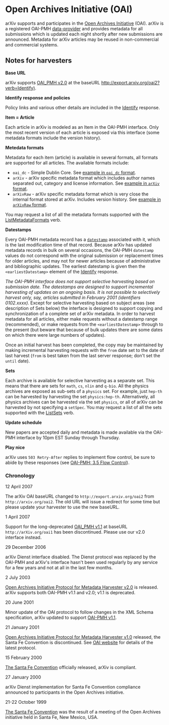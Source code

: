 Open Archives Initiative (OAI)
==============================

arXiv supports and participates in the [Open Archives Initiative](http://www.openarchives.org/) (OAI). arXiv is a registered OAI-PMH [data-provider](http://www.openarchives.org/Register/BrowseSites.pl) and provides metadata for all submissions which is updated each night shortly after new submissions are announced. Metadata for arXiv articles may be reused in non-commercial and commercial systems.

Notes for harvesters
--------------------

**Base URL**

arXiv supports [OAI\_PMH v2.0](http://www.openarchives.org/OAI/2.0/openarchivesprotocol.htm) at the baseURL [http://export.arxiv.org/oai2?verb=Identify)](http://export.arxiv.org/oai2?verb=Identify).

**Identify response and policies**

Policy links and various other details are included in the [Identify](http://export.arxiv.org/oai2?verb=Identify) response.

**Item = Article**

Each article in arXiv is modeled as an Item in the OAI-PMH interface. Only the most recent version of each article is exposed via this interface (some metadata formats include the version history).

**Metedata formats**

Metadata for each item (article) is available in several formats, all formats are supported for all articles. The available formats include:

*   `oai_dc` - Simple Dublin Core. See [example in `oai_dc` format](http://export.arxiv.org/oai2?verb=GetRecord&identifier=oai:arXiv.org:0804.2273&metadataPrefix=oai_dc).
*   `arXiv` - arXiv specific metadata format which includes author names separated out, category and license information. See [example in `arXiv` format](http://export.arxiv.org/oai2?verb=GetRecord&identifier=oai:arXiv.org:0804.2273&metadataPrefix=arXiv).
*   `arXivRaw` - arXiv specific metadata format which is very close the internal format stored at arXiv. Includes version history. See [example in `arXivRaw` format](http://export.arxiv.org/oai2?verb=GetRecord&identifier=oai:arXiv.org:0804.2273&metadataPrefix=arXivRaw).

You may request a list of all the metadata formats supported with the [ListMetadataFormats](http://export.arxiv.org/oai2?verb=ListMetadataFormats) verb.

**Datestamps**

Every OAI-PMH metadata record has a [`datestamp`](http://www.openarchives.org/OAI/2.0/openarchivesprotocol.htm#Datestamp) associated with it, which is the last modification time of that record. Because arXiv has updated metadata records in bulk on several occasions, the OAI-PMH `datestamp` values do not correspond with the original submission or replacement times for older articles, and may not for newer articles because of administrative and bibliographic updates. The earliest datestamp is given then the `<earliestDatestamp>` element of the [Identify](http://export.arxiv.org/oai2?verb=Identify) response.

_The OAI-PMH interface does not support selective harvesting based on submission date. The datestamps are designed to support incremental harvesting of updates on an ongoing basis. It is not possible to selectively harvest only, say, articles submitted in February 2001 (identifiers 0102.xxxx)._ Except for selective harvesting based on subject areas (see description of Sets below) the interface is designed to support copying and synchronization of a complete set of arXiv metadata. In order to harvest metadata for all articles, either make requests without a datestamp range (recommended), or make requests from the `<earliestDatestamp>` through to the present (but beware that because of bulk updates there are some dates on which there were large numbers of updates).

Once an initial harvest has been completed, the copy may be maintained by making incremental harvesting requests with the `from` date set to the date of last harvest (`from` is best taken from the last server response; don't set the `until` date).

**Sets**

Each archive is available for selective harvesting as a separate set. This means that there are sets for `math`, `cs`, `nlin` and `q-bio`. All the physics archives are exposed as sub-sets of a `physics` set. For example, just `hep-th` can be harvested by harvesting the set `physics:hep-th`. Alternatively, all physics archives can be harvested via the set `physics`, or all of arXiv can be harvested by not specifying a `setSpec`. You may request a list of all the sets supported with the [ListSets](http://export.arxiv.org/oai2?verb=ListSets) verb.

**Update schedule**

New papers are accepted daily and metadata is made available via the OAI-PMH interface by 10pm EST Sunday through Thursday.

**Play nice**

arXiv uses `503 Retry-After` replies to implement flow control, be sure to abide by these responses (see [OAI-PMH: 3.5 Flow Control](http://www.openarchives.org/OAI/2.0/openarchivesprotocol.htm#FlowControl)).

### Chronology

12 April 2007

The arXiv OAI baseURL changed to `http://export.arxiv.org/oai2` from `http://arxiv.org/oai2`. The old URL will issue a redirect for some time but please update your harvester to use the new baseURL.

1 April 2007

Support for the long-deprecated [OAI\_PMH v1.1](http://www.openarchives.org/OAI/2.0/openarchivesprotocol.htm) at baseURL `http://arXiv.org/oai1` has been discontinued. Please use our v2.0 interface instead.

29 December 2006

arXiv Dienst interface disabled. The Dienst protocol was replaced by the OAI-PMH and arXiv's interface hasn't been used regularly by any service for a few years and not at all in the last few months.

2 July 2003

[Open Archives Initiative Protocol for Metadata Harvester v2.0](http://www.openarchives.org/OAI/2.0/openarchivesprotocol.htm) is released. arXiv supports both OAI-PMH v1.1 and v2.0; v1.1 is deprecated.

20 June 2001

Minor update of the OAI protocol to follow changes in the XML Schema specification, arXiv updated to support [OAI-PMH v1.1](http://www.openarchives.org/OAI/1.1/openarchivesprotocol.htm).

21 January 2001

[Open Archives Initiative Protocol for Metadata Harvester v1.0](http://www.openarchives.org/OAI/1.0/openarchivesprotocol.htm) released, the Santa Fe Convention is discontinued. See [OAI website](http://www.openarchives.org/) for details of the latest protocol.

15 February 2000

[The Santa Fe Convention](http://www.openarchives.org/sfc/sfc_entry.htm) officially released, arXiv is compliant.

27 January 2000

arXiv Dienst implementation for Santa Fe Convention compliance announced to participants in the Open Archives initiative.

21-22 October 1999

[The Santa Fe Convention](http://www.openarchives.org/sfc/sfc_entry.htm) was the result of a meeting of the Open Archives initiative held in Santa Fe, New Mexico, USA.